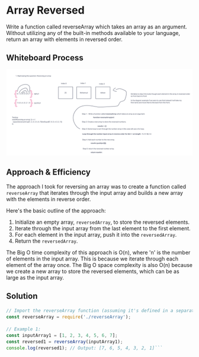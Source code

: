 # Array Reversed

Write a function called reverseArray which takes an array as an argument. Without utilizing any of the built-in methods available to your language, return an array with elements in reversed order.

## Whiteboard Process

![Code Challenge 1](codechallenge1.png)

## Approach & Efficiency

The approach I took for reversing an array was to create a function called `reverseArray` that iterates through the input array and builds a new array with the elements in reverse order.

Here's the basic outline of the approach:

1. Initialize an empty array, `reversedArray`, to store the reversed elements.
2. Iterate through the input array from the last element to the first element.
3. For each element in the input array, push it into the `reversedArray`.
4. Return the `reversedArray`.

The Big O time complexity of this approach is O(n), where 'n' is the number of elements in the input array. This is because we iterate through each element of the array once. The Big O space complexity is also O(n) because we create a new array to store the reversed elements, which can be as large as the input array.

## Solution

``` JavaScript
// Import the reverseArray function (assuming it's defined in a separate file)
const reverseArray = require('./reverseArray');

// Example 1:
const inputArray1 = [1, 2, 3, 4, 5, 6, 7];
const reversed1 = reverseArray(inputArray1);
console.log(reversed1); // Output: [7, 6, 5, 4, 3, 2, 1]```
